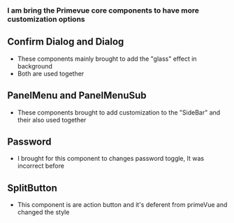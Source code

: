 ### I am bring the Primevue core components to have more customization options

## Confirm Dialog and Dialog

- These components mainly brought to add the "glass" effect in background
- Both are used together

## PanelMenu and PanelMenuSub

- These components brought to add customization to the "SideBar" and their also used together

## Password

- I brought for this component to changes password toggle, It was incorrect before

## SplitButton

- This component is are action button and it's deferent from primeVue and changed the style
